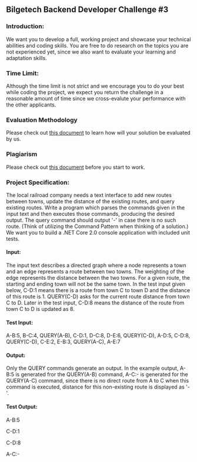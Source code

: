 ## Bilgetech Backend Developer Challenge #3

### Introduction:
We want you to develop a full, working project and showcase your technical abilities and coding skills. You are free to do research on the topics you are not experienced yet, since we also want to evaluate your learning and adaptation skills.

### Time Limit:

Although the time limit is not strict and we encourage you to do your best while coding the project, we expect you return the challenge in a reasonable amount of time since we cross-evalute your performance with the other applicants.

### Evaluation Methodology
Please check out [this document](/evaluation-criteria.md) to learn how will your solution be evaluated by us.

### Plagiarism
Please check out [this document](/plagiarism.md) before you start to work.

### Project Specification:
The local railroad company needs a text interface to add new routes between towns, update the distance of the existing routes, and query existing routes.
Write a program which parses the commands given in the input text and then executes those commands, producing the desired output. The query command should output '-' in case there is no such route. (Think of utilizing the Command Pattern when thinking of a solution.)
We want you to build a .NET Core 2.0 console application with included unit tests.

#### Input:
The input text describes a directed graph where a node represents a town and an edge represents a route between two towns. The weighting of the edge represents the distance between the two towns. For a given route, the starting and ending town will not be the same town.
In the test input given below, C-D:1 means there is a route from town C to town D and the distance of this route is 1. QUERY(C-D) asks for the current route distance from town C to D. Later in the test input, C-D:8 means the distance of the route from town C to D is updated as 8.

#### Test Input:
A-B:5, B-C:4, QUERY(A-B), C-D:1, D-C:8, D-E:6, QUERY(C-D), A-D:5, C-D:8, QUERY(C-D), C-E:2, E-B:3, QUERY(A-C), A-E:7

#### Output:
Only the QUERY commands generate an output. In the example output, A-B:5 is generated fror the QUERY(A-B) command, A-C:- is generated for the QUERY(A-C) command, since there is no direct route from A to C when this command is executed, distance for this non-existing route is displayed as '-'.

#### Test Output:
A-B:5

C-D:1

C-D:8

A-C:-
